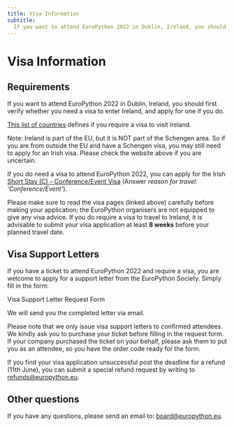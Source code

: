 ```yaml
---
title: Visa Information
subtitle:
  If you want to attend EuroPython 2022 in Dublin, Ireland, you should first verify whether you need a visa to enter Ireland, and apply for one if you do.
---
```


# Visa Information

## Requirements
If you want to attend EuroPython 2022 in Dublin, Ireland, you should first verify whether you need a visa to enter Ireland, and apply for one if you do.

[This list of countries](https://irishimmigration.ie/wp-content/uploads/2021/07/Immigration-Service-Delivery-Visa-and-Non-Visa-Required-Countries.pdf) defines if you require a visa to visit Ireland.

Note: Ireland is part of the EU, but it is NOT part of the Schengen area. So if you are from outside the EU and have a Schengen visa, you may still need to apply for an Irish visa. Please check the website above if you are uncertain.

If you do need a visa to attend EuroPython 2022, you can apply for the Irish [Short Stay (C) - Conference/Event Visa](https://www.irishimmigration.ie/coming-to-work-in-ireland/what-are-my-options-for-working-in-ireland/coming-to-work-for-less-than-90-days/conference-event-visa/) (Answer *reason for travel: ‘Conference/Event’*).

Please make sure to read the visa pages (linked above) carefully before making your application; the EuroPython organisers are not equipped to give any visa advice. If you do require a visa to travel to Ireland, it is advisable to submit your visa application at least **8 weeks** before your planned travel date.

## Visa Support Letters
If you have a ticket to attend EuroPython 2022 and require a visa, you are welcome to apply for a support letter from the EuroPython Society. Simply fill in the form:

<div style={{textAlign: "center"}}>
<ButtonLink href="https://forms.gle/WE5Uv2KxoEyzrmEE6">Visa Support Letter Request Form</ButtonLink>
</div>

We will send you the completed letter via email.

Please note that we only issue visa support letters to confirmed attendees. We kindly ask you to purchase your ticket before filling in the request form. If your company purchased the ticket on your behalf, please ask them to put you as an attendee, so you have the order code ready for the form.

If you find your visa application unsuccessful post the deadline for a refund (11th June), you can submit a special refund request by writing to [refunds@europython.eu](mailto:refunds@europython.eu).

## Other questions
If you have any questions, please send an email to: [board@europython.eu](mailto:board@europython.eu).
